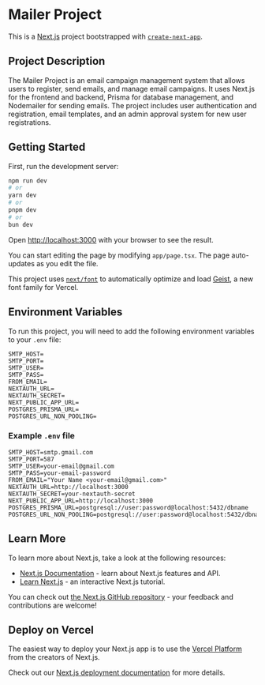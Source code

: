 # Mailer Project

This is a [Next.js](https://nextjs.org) project bootstrapped with [`create-next-app`](https://nextjs.org/docs/app/api-reference/cli/create-next-app).

## Project Description

The Mailer Project is an email campaign management system that allows users to register, send emails, and manage email campaigns. It uses Next.js for the frontend and backend, Prisma for database management, and Nodemailer for sending emails. The project includes user authentication and registration, email templates, and an admin approval system for new user registrations.

## Getting Started

First, run the development server:

```bash
npm run dev
# or
yarn dev
# or
pnpm dev
# or
bun dev
```

Open [http://localhost:3000](http://localhost:3000) with your browser to see the result.

You can start editing the page by modifying `app/page.tsx`. The page auto-updates as you edit the file.

This project uses [`next/font`](https://nextjs.org/docs/app/building-your-application/optimizing/fonts) to automatically optimize and load [Geist](https://vercel.com/font), a new font family for Vercel.

## Environment Variables

To run this project, you will need to add the following environment variables to your `.env` file:

```properties
SMTP_HOST=
SMTP_PORT=
SMTP_USER=
SMTP_PASS=
FROM_EMAIL=
NEXTAUTH_URL=
NEXTAUTH_SECRET=
NEXT_PUBLIC_APP_URL=
POSTGRES_PRISMA_URL=
POSTGRES_URL_NON_POOLING=
```

### Example `.env` file

```properties
SMTP_HOST=smtp.gmail.com
SMTP_PORT=587
SMTP_USER=your-email@gmail.com
SMTP_PASS=your-email-password
FROM_EMAIL="Your Name <your-email@gmail.com>"
NEXTAUTH_URL=http://localhost:3000
NEXTAUTH_SECRET=your-nextauth-secret
NEXT_PUBLIC_APP_URL=http://localhost:3000
POSTGRES_PRISMA_URL=postgresql://user:password@localhost:5432/dbname
POSTGRES_URL_NON_POOLING=postgresql://user:password@localhost:5432/dbname
```

## Learn More

To learn more about Next.js, take a look at the following resources:

- [Next.js Documentation](https://nextjs.org/docs) - learn about Next.js features and API.
- [Learn Next.js](https://nextjs.org/learn) - an interactive Next.js tutorial.

You can check out [the Next.js GitHub repository](https://github.com/vercel/next.js) - your feedback and contributions are welcome!

## Deploy on Vercel

The easiest way to deploy your Next.js app is to use the [Vercel Platform](https://vercel.com/new?utm_medium=default-template&filter=next.js&utm_source=create-next-app&utm_campaign=create-next-app-readme) from the creators of Next.js.

Check out our [Next.js deployment documentation](https://nextjs.org/docs/app/building-your-application/deploying) for more details.